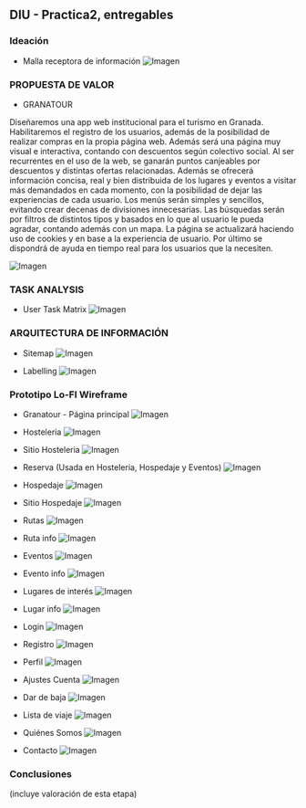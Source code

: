 ## DIU - Practica2, entregables

### Ideación 
* Malla receptora de información 
![Imagen](imagenes/malla-receptora.png)

### PROPUESTA DE VALOR
* GRANATOUR

Diseñaremos una app web institucional para el turismo en Granada. Habilitaremos el registro de los usuarios, además de la posibilidad de realizar compras en la propia página web. Además será una página muy visual e interactiva, contando con descuentos según colectivo social. Al ser recurrentes en el uso de la web, se ganarán puntos canjeables por descuentos y distintas ofertas relacionadas. Además se ofrecerá información concisa, real y bien distribuida de los lugares y eventos a visitar más demandados en cada momento, con la posibilidad de dejar las experiencias de cada usuario. 
Los menús serán simples y sencillos, evitando crear decenas de divisiones innecesarias.
Las búsquedas serán por filtros de distintos tipos y basados en lo que al usuario le pueda agradar, contando además con un mapa.
La página se actualizará haciendo uso de cookies y en base a la experiencia de usuario.
Por último se dispondrá de ayuda en tiempo real para los usuarios que la necesiten.

![Imagen](imagenes/CANVAS.png)

### TASK ANALYSIS

* User Task Matrix 
![Imagen](imagenes/Task-Analysis.png)

### ARQUITECTURA DE INFORMACIÓN

* Sitemap 
![Imagen](bocetos/sitemap.png)

* Labelling 
![Imagen](bocetos/label.png)

### Prototipo Lo-FI Wireframe 
* Granatour - Página principal
![Imagen](bocetos/inicio.png)

* Hostelería
![Imagen](bocetos/hosteleria.png)

* Sitio Hosteleria
![Imagen](bocetos/sitio-hosteleria.png)

* Reserva (Usada en Hosteleria, Hospedaje y Eventos)
![Imagen](bocetos/reserva.png)

* Hospedaje
![Imagen](bocetos/hospedaje.png)

* Sitio Hospedaje
![Imagen](bocetos/sitio-hospedaje.png)

* Rutas
![Imagen](bocetos/rutas.png)

* Ruta info
![Imagen](bocetos/ruta-info.png)

* Eventos
![Imagen](bocetos/eventos.png)

* Evento info
![Imagen](bocetos/evento-info.png)

* Lugares de interés
![Imagen](bocetos/lugares.png)

* Lugar info
![Imagen](bocetos/lugar-info.png)

* Login
![Imagen](bocetos/login.png)

* Registro
![Imagen](bocetos/registro.png)

* Perfil
![Imagen](bocetos/perfil.png)

* Ajustes Cuenta
![Imagen](bocetos/ajustes.png)

* Dar de baja
![Imagen](bocetos/dar-baja.png)

* Lista de viaje
![Imagen](bocetos/listaviaje.png)

* Quiénes Somos
![Imagen](bocetos/quienes.png)

* Contacto
![Imagen](bocetos/contacto.png)


### Conclusiones  
(incluye valoración de esta etapa)
